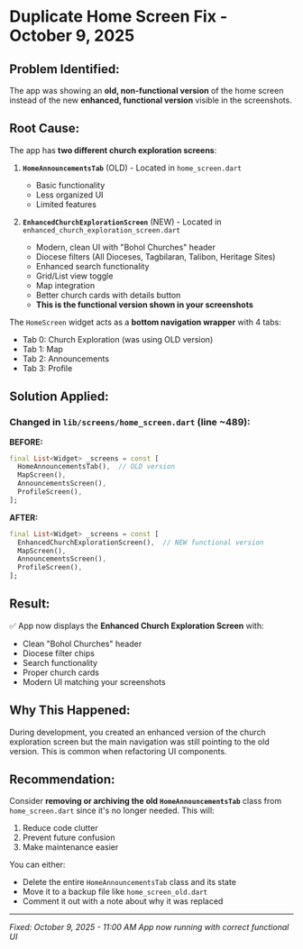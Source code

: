 # Duplicate Home Screen Fix - October 9, 2025

## Problem Identified:
The app was showing an **old, non-functional version** of the home screen instead of the new **enhanced, functional version** visible in the screenshots.

## Root Cause:
The app has **two different church exploration screens**:

1. **`HomeAnnouncementsTab`** (OLD) - Located in `home_screen.dart`
   - Basic functionality
   - Less organized UI
   - Limited features

2. **`EnhancedChurchExplorationScreen`** (NEW) - Located in `enhanced_church_exploration_screen.dart`
   - Modern, clean UI with "Bohol Churches" header
   - Diocese filters (All Dioceses, Tagbilaran, Talibon, Heritage Sites)  
   - Enhanced search functionality
   - Grid/List view toggle
   - Map integration
   - Better church cards with details button
   - **This is the functional version shown in your screenshots**

The `HomeScreen` widget acts as a **bottom navigation wrapper** with 4 tabs:
- Tab 0: Church Exploration (was using OLD version)
- Tab 1: Map
- Tab 2: Announcements
- Tab 3: Profile

## Solution Applied:

### Changed in `lib/screens/home_screen.dart` (line ~489):

**BEFORE:**
```dart
final List<Widget> _screens = const [
  HomeAnnouncementsTab(),  // OLD version
  MapScreen(),
  AnnouncementsScreen(),
  ProfileScreen(),
];
```

**AFTER:**
```dart
final List<Widget> _screens = const [
  EnhancedChurchExplorationScreen(),  // NEW functional version
  MapScreen(),
  AnnouncementsScreen(),
  ProfileScreen(),
];
```

## Result:
✅ App now displays the **Enhanced Church Exploration Screen** with:
- Clean "Bohol Churches" header
- Diocese filter chips
- Search functionality
- Proper church cards
- Modern UI matching your screenshots

## Why This Happened:
During development, you created an enhanced version of the church exploration screen but the main navigation was still pointing to the old version. This is common when refactoring UI components.

## Recommendation:
Consider **removing or archiving the old `HomeAnnouncementsTab`** class from `home_screen.dart` since it's no longer needed. This will:
1. Reduce code clutter
2. Prevent future confusion
3. Make maintenance easier

You can either:
- Delete the entire `HomeAnnouncementsTab` class and its state
- Move it to a backup file like `home_screen_old.dart`
- Comment it out with a note about why it was replaced

---

*Fixed: October 9, 2025 - 11:00 AM*
*App now running with correct functional UI*
